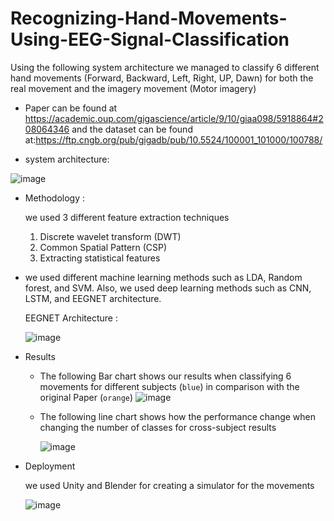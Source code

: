 # Recognizing-Hand-Movements-Using-EEG-Signal-Classification
Using the following system architecture we managed to classify 6 different hand movements  (Forward, Backward, Left, Right, UP, Dawn)
for both the real movement and the imagery movement (Motor imagery)
* Paper can be found at  https://academic.oup.com/gigascience/article/9/10/giaa098/5918864#208064346 
and the dataset can be found at:https://ftp.cngb.org/pub/gigadb/pub/10.5524/100001_101000/100788/

* system architecture:

![image](https://github.com/MAbdelhamid2001/Recognizing-Hand-Movements-Using-EEG-Signal-Classification/assets/81767517/cdee5992-f10e-4bc8-ace3-22aeb8a5b072)


* Methodology :

  we used 3 different feature extraction techniques
    1. Discrete wavelet transform (DWT)
    2. Common Spatial Pattern (CSP)
    3. Extracting statistical features

* we used different machine learning methods such as LDA, Random forest, and SVM.
Also, we used deep learning methods such as CNN, LSTM, and EEGNET architecture.

  EEGNET Architecture :
  
  ![image](https://github.com/MAbdelhamid2001/Recognizing-Hand-Movements-Using-EEG-Signal-Classification/assets/81767517/4c72c7e8-16da-4d87-84b8-b0cbaefd9678)


* Results
  
  * The following Bar chart shows our results when classifying 6 movements for different subjects (`blue`) in comparison with the original Paper (`orange`)
![image](https://github.com/MAbdelhamid2001/Recognizing-Hand-Movements-Using-EEG-Signal-Classification/assets/81767517/28d19713-e539-4761-bc75-e0c032bd3056)



  * The following line chart shows how the performance change when changing the number of classes for cross-subject results
    
    ![image](https://github.com/MAbdelhamid2001/Recognizing-Hand-Movements-Using-EEG-Signal-Classification/assets/81767517/dcacf5fe-a68e-4460-8486-8255ed06c1ff)



* Deployment
  
  we used Unity and Blender for creating a simulator for the movements


  ![image](https://github.com/MAbdelhamid2001/Recognizing-Hand-Movements-Using-EEG-Signal-Classification/assets/81767517/2acc8588-e955-4fef-8810-ef44c380d81e)

